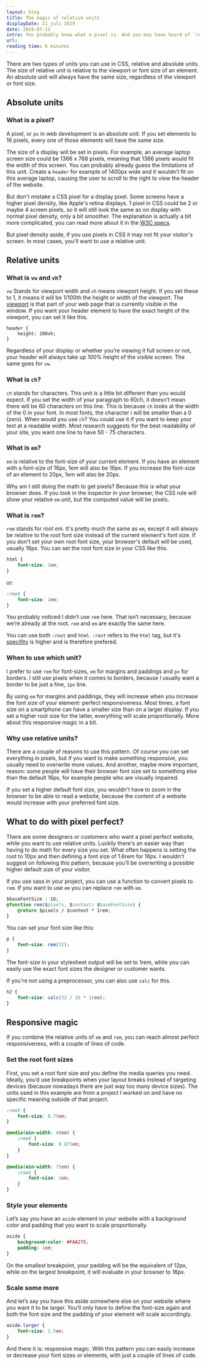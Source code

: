 ```yaml
---
layout: blog
title: The magic of relative units
displayDate: 11 juli 2019
date: 2019-07-11
intro: You probably know what a pixel is. And you may have heard of `rem` and `em`, but what is it and when do you use it?  I'll try to explain some of the units I use the most and tell you my little trick for responsive magic.
url:
reading time: 6 minutes
---
```

There are two types of units you can use in CSS, relative and absolute units. The size of relative unit is relative to the viewport or font size of an element. An absolute unit will always have the same size, regardless of the viewport or font size.

## Absolute units

### What is a pixel?
A pixel, or `px` in web development is an absolute unit. If you set elements to 16 pixels, every one of those elements will have the same size. 

The size of a display will be set in pixels. For example, an average laptop screen size could be 1366 x 768 pixels, meaning that 1366 pixels would fit the width of this screen. You can probably already guess the limitations of this unit. Create a `header` for example of 1400px wide and it wouldn’t fit on this average laptop, causing the user to scroll to the right to view the header of the website.

But don't mistake a CSS pixel for a display pixel. Some screens have a higher pixel density, like Apple's retina displays. 1 pixel in CSS could be 2 or maybe 4 screen pixels, so it will still look the same as on display with normal pixel density, only a bit smoother. The explanation is actually a bit more complicated, you can read more about it in the [W3C specs](https://www.w3.org/TR/css3-values/#px).

But pixel density aside, if you use pixels in CSS it may not fit your visitor's screen. In most cases, you'll want to use a relative unit.

## Relative units

### What is `vw` and `vh`?
`vw` Stands for viewport width and `vh` means viewport height. If you set these to 1, it means it will be 1/100th the height or width of the viewport. The [viewport](https://developer.mozilla.org/en-US/docs/Glossary/viewport) is that part of your web page that is currently visible in the window. If you want your header element to have the exact height of the viewport, you can set it like this.
```
header { 
	height: 100vh; 
}
```
Regardless of your display or whether you’re viewing it full screen or not, your header will always take up 100% height of the visible screen. The same goes for `vw`.

### What is `ch`?
`ch` stands for characters. This unit is a little bit different than you would expect. If you set the width of your paragraph to 60ch, it doesn’t mean there will be 60 characters on this line. This is because `ch` looks at the width of the 0 in your font. In most fonts, the character i will be smaller than a 0 (zero). When would you use `ch`? You could use it if you want to keep your text at a readable width. Most research suggests for the best readability of your site, you want one line to have 50 - 75 characters. 

### What is `em`?
`em` is relative to the font-size of your current element. If you have an element with a font-size of 16px, 1em will also be 16px. If you increase the font-size of an element to 20px, 1em will also be 20px.

Why am I still doing the math to get pixels? Because this is what your browser does. If you look in the inspector in your browser, the CSS rule will show your relative `em` unit, but the computed value will be pixels. 

### What is `rem`?
`rem` stands for *root em*. It's pretty much the same as `em`, except it will always be relative to the root font size instead of the current element's font size. 
If you don't set your own root font size, your browser's default will be used, usually 16px. You can set the root font size in your CSS like this.

```css
html {
	font-size: 1em;
}
```
or:
```css
:root {
	font-size: 1em;
}
```
You probably noticed I didn’t use `rem` here. That isn’t necessary, because we’re already at the root. `rem` and `em` are exactly the same here.

You can use both `:root` and `html`. `:root` refers to the `html` tag, but it's [specifity](https://developer.mozilla.org/en-US/docs/Web/CSS/Specificity) is higher and is therefore prefered. 

### When to use which unit?
I prefer to use `rem` for font-sizes, `em` for margins and paddings and `px` for borders. I still use pixels when it comes to borders, because I usually want a border to be just a fine, `1px` line.

By using `em` for margins and paddings, they will increase when you increase the font size of your element: perfect responsiveness. Most times, a font size on a smartphone can have a smaller size than on a larger display. If you set a higher root size for the latter, everything will scale proportionally. More about this responsive magic in a bit.

### Why use relative units?
There are a couple of reasons to use this pattern. Of course you can set everything in pixels, but if you want to make something responsive, you usually need to overwrite more values. And another, maybe more important, reason: some people will have their browser font size set to something else than the default 16px, for example people who are visually impaired. 

If you set a higher default font size, you wouldn't have to zoom in the browser to be able to read a website, because the content of a website would increase with your preferred font size.

## What to do with pixel perfect?
There are some designers or customers who want a pixel perfect website, while you want to use relative units. Luckily there's an easier way than having to do math for every size you set. What often happens is setting the root to 10px and then defining a font size of 1.6rem for 16px. I wouldn't suggest on following this pattern, because you’ll be overwriting a possible higher default size of your visitor. 

If you use sass in your project, you can use a function to convert pixels to `rem`. If you want to use `em` you can replace `rem` with `em`.
```css
$baseFontSize : 16;
@function rem($pixels, $context: $baseFontSize) {
	@return $pixels / $context * 1rem;
}
```
You can set your font size like this:
```css
p {
	font-size: rem(32);
}
```
The font-size in your stylesheet output will be set to 1rem, while you can easily use the exact font sizes the designer or customer wants. 

If you're not using a preprocessor, you can also use `calc` for this.
```css
h2 {
	font-size: calc(32 / 16 * 1rem);
}
```

## Responsive magic
If you combine the relative units of `em` and `rem`, you can reach almost perfect responsiveness, with a couple of lines of code.

### Set the root font sizes
First, you set a root font size and you define the media queries you need. Ideally, you’d use breakpoints when your layout breaks instead of targeting devices (because nowadays there are just way too many device sizes). The units used in this example are from a project I worked on and have no specific meaning outside of that project.

```css
:root {
	font-size: 0.75em;
}

@media(min-width: 48em) {
	:root {
		font-size: 0.875em;
	}
}

@media(min-width: 75em) {
	:root {
		font-size: 1em;
	}
}
```
### Style your elements

Let’s say you have an `aside` element in your website with a background color and padding that you want to scale proportionally. 
```css
aside {
	background-color: #FAA275;
	padding: 1em;
}
```
On the smallest breakpoint, your padding will be the equivalent of 12px, while on the largest breakpoint, it will evaluate in your browser to 16px.

### Scale some more
And let’s say you have this aside somewhere else on your website where you want it to be larger. You’ll only have to define the font-size again and both the font size and the padding of your element will scale accordingly.
```css
aside.larger {
	font-size: 1.5em;
}
```

And there it is: responsive magic. With this pattern you can easily increase or decrease your font sizes or elements, with just a couple of lines of code.
